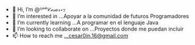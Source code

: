 - 👋 Hi, I’m @ᴳᵒᵈ𝒞ℯ𝓈𝒶𝓇⋆ｯ
- 👀 I’m interested in ...Apoyar a la comunidad de futuros Programadores
- 🌱 I’m currently learning ...A programar en el lenguaje Java
- 💞️ I’m looking to collaborate on ...Proyectos donde me puedan incluir
- 📫 How to reach me ...cesar0in.16@gmail.com

<!---
FactoryResec/FactoryResec is a ✨ special ✨ repository because its `README.md` (this file) appears on your GitHub profile.
You can click the Preview link to take a look at your changes.
--->

